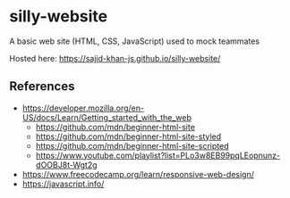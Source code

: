 # silly-website

A basic web site (HTML, CSS, JavaScript) used to mock teammates

Hosted here: <https://sajid-khan-js.github.io/silly-website/>

## References

- <https://developer.mozilla.org/en-US/docs/Learn/Getting_started_with_the_web>
  - <https://github.com/mdn/beginner-html-site>
  - <https://github.com/mdn/beginner-html-site-styled>
  - <https://github.com/mdn/beginner-html-site-scripted>
  - <https://www.youtube.com/playlist?list=PLo3w8EB99pqLEopnunz-dOOBJ8t-Wgt2g>
- <https://www.freecodecamp.org/learn/responsive-web-design/>
- <https://javascript.info/>
